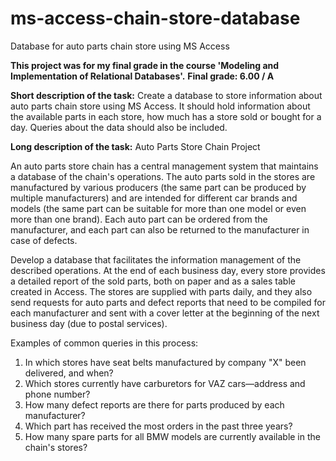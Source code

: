 # ms-access-chain-store-database
Database for auto parts chain store using MS Access

**This project was for my final grade in the course 'Modeling and Implementation of Relational Databases'.**
**Final grade: 6.00 / A**

**Short description of the task:**
Create a database to store information about auto parts chain store using MS Access. It should hold information about the available parts in each store, how much has a store sold or bought for a day. Queries about the data should also be included. 

**Long description of the task:**
Auto Parts Store Chain Project

An auto parts store chain has a central management system that maintains a database of the chain's operations. The auto parts sold in the stores are manufactured by various producers (the same part can be produced by multiple manufacturers) and are intended for different car brands and models (the same part can be suitable for more than one model or even more than one brand). Each auto part can be ordered from the manufacturer, and each part can also be returned to the manufacturer in case of defects.

Develop a database that facilitates the information management of the described operations. At the end of each business day, every store provides a detailed report of the sold parts, both on paper and as a sales table created in Access. The stores are supplied with parts daily, and they also send requests for auto parts and defect reports that need to be compiled for each manufacturer and sent with a cover letter at the beginning of the next business day (due to postal services).

Examples of common queries in this process:
1. In which stores have seat belts manufactured by company "X" been delivered, and when?
2. Which stores currently have carburetors for VAZ cars—address and phone number?
3. How many defect reports are there for parts produced by each manufacturer?
4. Which part has received the most orders in the past three years?
5. How many spare parts for all BMW models are currently available in the chain's stores?
